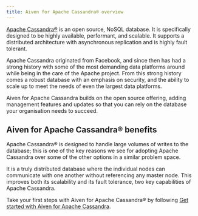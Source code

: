 ```yaml
---
title: Aiven for Apache Cassandra® overview
---
```


[Apache Cassandra®](https://cassandra.apache.org/_/index.html) is an open source, NoSQL database. It is specifically designed to be highly available, performant, and scalable. It supports a distributed architecture with asynchronous replication and is highly fault tolerant.

Apache Cassandra originated from Facebook, and since then has had a
strong history with some of the most demanding data platforms around
while being in the care of the Apache project. From this strong history
comes a robust database with an emphasis on security, and the ability to
scale up to meet the needs of even the largest data platforms.

Aiven for Apache Cassandra builds on the open source offering, adding
management features and updates so that you can rely on the database
your organisation needs to succeed.

## Aiven for Apache Cassandra® benefits

Apache Cassandra® is designed to handle large volumes of writes to the
database; this is one of the key reasons we see for adopting Apache
Cassandra over some of the other options in a similar problem space.

It is a truly distributed database where the individual nodes can
communicate with one another without referencing any master node. This
improves both its scalability and its fault tolerance, two key
capabilities of Apache Cassandra.

Take your first steps with Aiven for Apache Cassandra® by following
[Get started with Aiven for Apache Cassandra](/docs/products/cassandra/get-started).
